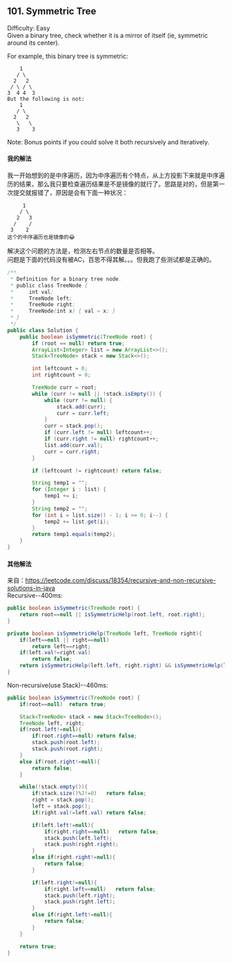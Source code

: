 ## 101. Symmetric Tree
Difficulty: Easy  
Given a binary tree, check whether it is a mirror of itself (ie, symmetric around its center).

For example, this binary tree is symmetric:
```
    1
   / \
  2   2
 / \ / \
3  4 4  3
But the following is not:
    1
   / \
  2   2
   \   \
   3    3
```
Note:
Bonus points if you could solve it both recursively and iteratively.

#### 我的解法
我一开始想到的是中序遍历，因为中序遍历有个特点，从上方投影下来就是中序遍历的结果，那么我只要检查遍历结果是不是镜像的就行了。思路是对的，但是第一次提交就报错了，原因是会有下面一种状况：  
```
     1
    / \
   2   3
  /    /
 3    2
这个的中序遍历也是镜像的😂
```
解决这个问题的方法是，检测左右节点的数量是否相等。  
问题是下面的代码没有被AC，百思不得其解。。。但我跑了些测试都是正确的。
```java
/**
 * Definition for a binary tree node.
 * public class TreeNode {
 *     int val;
 *     TreeNode left;
 *     TreeNode right;
 *     TreeNode(int x) { val = x; }
 * }
 */
public class Solution {
    public boolean isSymmetric(TreeNode root) {
        if (root == null) return true;
        ArrayList<Integer> list = new ArrayList<>();
        Stack<TreeNode> stack = new Stack<>();

        int leftcount = 0;
        int rightcount = 0;

        TreeNode curr = root;
        while (curr != null || !stack.isEmpty()) {
            while (curr != null) {
                stack.add(curr);
                curr = curr.left;
            }
            curr = stack.pop();
            if (curr.left != null) leftcount++;
            if (curr.right != null) rightcount++;
            list.add(curr.val);
            curr = curr.right;
        }

        if (leftcount != rightcount) return false;

        String temp1 = "";
        for (Integer i : list) {
            temp1 += i;
        }
        String temp2 = "";
        for (int i = list.size() - 1; i >= 0; i--) {
            temp2 += list.get(i);
        }
        return temp1.equals(temp2);
    }
}
```

#### 其他解法  
来自：https://leetcode.com/discuss/18354/recursive-and-non-recursive-solutions-in-java  
Recursive--400ms:
```java
public boolean isSymmetric(TreeNode root) {
    return root==null || isSymmetricHelp(root.left, root.right);
}

private boolean isSymmetricHelp(TreeNode left, TreeNode right){
    if(left==null || right==null)
        return left==right;
    if(left.val!=right.val)
        return false;
    return isSymmetricHelp(left.left, right.right) && isSymmetricHelp(left.right, right.left);
}
```
Non-recursive(use Stack)--460ms:

```java
public boolean isSymmetric(TreeNode root) {
    if(root==null)  return true;

    Stack<TreeNode> stack = new Stack<TreeNode>();
    TreeNode left, right;
    if(root.left!=null){
        if(root.right==null) return false;
        stack.push(root.left);
        stack.push(root.right);
    }
    else if(root.right!=null){
        return false;
    }

    while(!stack.empty()){
        if(stack.size()%2!=0)   return false;
        right = stack.pop();
        left = stack.pop();
        if(right.val!=left.val) return false;

        if(left.left!=null){
            if(right.right==null)   return false;
            stack.push(left.left);
            stack.push(right.right);
        }
        else if(right.right!=null){
            return false;
        }

        if(left.right!=null){
            if(right.left==null)   return false;
            stack.push(left.right);
            stack.push(right.left);
        }
        else if(right.left!=null){
            return false;
        }
    }

    return true;
}
```
